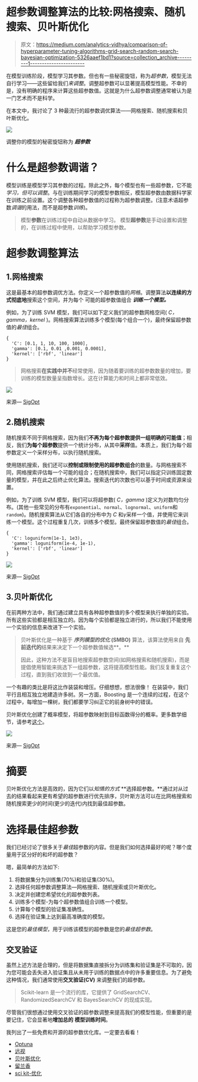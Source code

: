 # 超参数调整算法的比较:网格搜索、随机搜索、贝叶斯优化

> 原文：<https://medium.com/analytics-vidhya/comparison-of-hyperparameter-tuning-algorithms-grid-search-random-search-bayesian-optimization-5326aaef1bd1?source=collection_archive---------1----------------------->

在模型训练阶段，模型学习其参数。但也有一些秘密旋钮，称为*超参数*，模型无法自行学习——这些留给我们*来调整*。调整超参数可以显著提高模型性能。不幸的是，没有明确的程序来计算这些超参数值。这就是为什么超参数调整通常被认为是一门艺术而不是科学。

在本文中，我讨论了 3 种最流行的超参数调优算法——网格搜索、随机搜索和贝叶斯优化。

![](img/3c0008c567ac148369668795a72c5d2c.png)

调整你的模型的秘密旋钮称为 ***超参数***

# 什么是超参数调谐？

模型训练是模型学习其参数的过程。除此之外，每个模型也有一些超参数，它不能*学习，*但可以*调整*。与在训练期间学习的模型参数相反，模型超参数由数据科学家在训练之前设置。这个调整各种超参数值的过程称为超参数调整。(注意术语超参数*调谐*的用法，而不是超参数*训练*)。

> 模型**参数**在训练过程中自动从数据中学习。
> 模型**超参数**是手动设置和调整的，在训练过程中使用，以帮助学习模型参数。

# **超参数调整算法**

## 1.网格搜索

这是最基本的超参数调优方法。你定义一个超参数值的*网格*。调整算法**以连续的方式彻底地**搜索这个空间，并为每个 可能的超参数值组合 ***训练一个模型。***

例如，为了训练 SVM 模型，我们可以如下定义我们的超参数网格空间( *C，gamma，kernel* )。网格搜索算法训练多个模型(每个组合一个)，最终保留超参数值的*最佳*组合。

```
{ 
  'C': [0.1, 1, 10, 100, 1000], 
  'gamma': [0.1, 0.01 ,0.001, 0.0001], 
  'kernel': ['rbf', 'linear']
}
```

> 网格搜索**在实践中并不**经常使用，因为随着要训练的超参数数量的增加，要训练的模型数量呈指数增长。这在计算能力和时间上都非常低效。

![](img/c799920f87fdfe34b2d4365af7bab106.png)

来源— [SigOpt](https://sigopt.com/blog/common-problems-in-hyperparameter-optimization)

## 2.随机搜索

随机搜索不同于网格搜索，因为我们**不再为每个超参数提供一组明确的可能值**；相反，我们**为每个超参数**提供一个统计分布，从其中**采样**值。本质上，我们为每个超参数定义一个采样分布，以执行随机搜索。

使用随机搜索，我们还可以**控制或限制使用的超参数组合**的数量。与网格搜索不同，网格搜索评估每一个可能的组合；在随机搜索中，我们可以指定只训练固定数量的模型，并在此之后终止优化算法。搜索迭代的次数也可以基于时间或资源来设置。

例如，为了训练 SVM 模型，我们可以将超参数( *C，gamma* )定义为对数均匀分布。(其他一些常见的分布有`exponential`、`normal`、`lognormal`、`uniform`和`random`)。随机搜索算法从它们各自的分布中为 *C* 和*γ*采样一个值，并使用它来训练一个模型。这个过程重复几次，训练多个模型。最终保留超参数值的*最佳*组合。

```
{
  'C': loguniform(1e-1, 1e3),
  'gamma': loguniform(1e-4, 1e-1),
  'kernel': ['rbf', 'linear']
}
```

![](img/36a5c4e908ef4a08ec3315277986eb5a.png)

来源— [SigOpt](https://sigopt.com/blog/common-problems-in-hyperparameter-optimization)

## 3.贝叶斯优化

在前两种方法中，我们通过建立具有各种超参数值的多个模型来执行单独的实验。所有这些实验都是相互独立的。因为每个实验都是独立进行的，所以我们不能使用一个实验的信息来改进下一个实验。

> 贝叶斯优化是一种基于 ***序列模型的优化* (SMBO)** 算法，该算法使用来自 **先前迭代的**结果来决定下一个超参数值候选**。**
> 
> 因此，这种方法不是盲目地搜索超参数空间(如网格搜索和随机搜索)，而是提倡使用智能来挑选下一组超参数，这将提高模型性能。我们反复重复这个过程，直到我们收敛到一个最优值。

一个有趣的类比是将这比作装袋和增压。仔细想想，想法很像！
在装袋中，我们平行且相互独立地建造许多树。另一方面，Boosting 是一个连续的过程，在这个过程中，每增加一棵树，我们都要学习纠正它的前身树中的错误。

贝叶斯优化创建了概率模型，将超参数映射到目标函数得分的概率。更多数学细节，请参考[这个](https://towardsdatascience.com/a-conceptual-explanation-of-bayesian-model-based-hyperparameter-optimization-for-machine-learning-b8172278050f)。

![](img/87336a5b6e2c8b886b8418a6d0a636ce.png)

来源— [SigOpt](https://sigopt.com/blog/common-problems-in-hyperparameter-optimization)

# 摘要

贝叶斯优化方法是高效的，因为它们以*知情的方式* **选择超参数。**通过对从过去的结果看起来更有希望的超参数进行优先排序，贝叶斯方法可以在比网格搜索和随机搜索更少的时间(更少的迭代)内找到最佳超参数。

# 选择最佳超参数

我们已经讨论了很多关于*最佳*超参数的内容。但是我们如何选择最好的呢？哪个度量用于区分好的和坏的超参数？

嗯，最简单的方法如下:

1.  将数据集分为训练集(70%)和验证集(30%)。
2.  选择任何超参数调整算法—网格搜索、随机搜索或贝叶斯优化。
3.  决定并创建您希望优化的超参数列表。
4.  训练多个模型-为每个超参数值组合训练一个模型。
5.  计算每个模型的验证集准确性。
6.  选择在验证集上达到最高准确度的模型。

这是您的*最佳模型*，用于训练该模型的超参数是您的*最佳超参数*。

## 交叉验证

虽然上述方法是合理的，但是将数据集直接拆分为训练集和验证集是不可取的，因为您可能会丢失进入验证集且从未用于训练的数据点中的许多重要信息。为了避免这种情况，我们通常使用**交叉验证(CV)** 来调整我们的超参数。

> Scikit-learn 是一个流行的库，它提供了 GridSearchCV、RandomizedSearchCV 和 BayesSearchCV 的现成实现。

尽管我们很想通过使用交叉验证的超参数调整来提高我们的模型性能，但重要的是要记住，它会显著地**增加总的** **模型训练时间**。

我列出了一些免费和开源的超参数优化库。一定要去看看！

*   [Optuna](https://optuna.org/)
*   [远视](https://github.com/hyperopt/hyperopt)
*   [贝叶斯优化](https://github.com/fmfn/BayesianOptimization)
*   [留兰香](https://github.com/HIPS/Spearmint)
*   [sci kit-优化](https://scikit-optimize.github.io/#skopt.Optimizer)